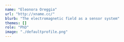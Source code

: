 ```yaml
---
name: "Eleonora Oreggia"
url: "http://xname.cc/"
blurb: "The electromagnetic field as a sensor system"
themes: []
role: "PhD"
image: "./defaultprofile.png"
---
```

